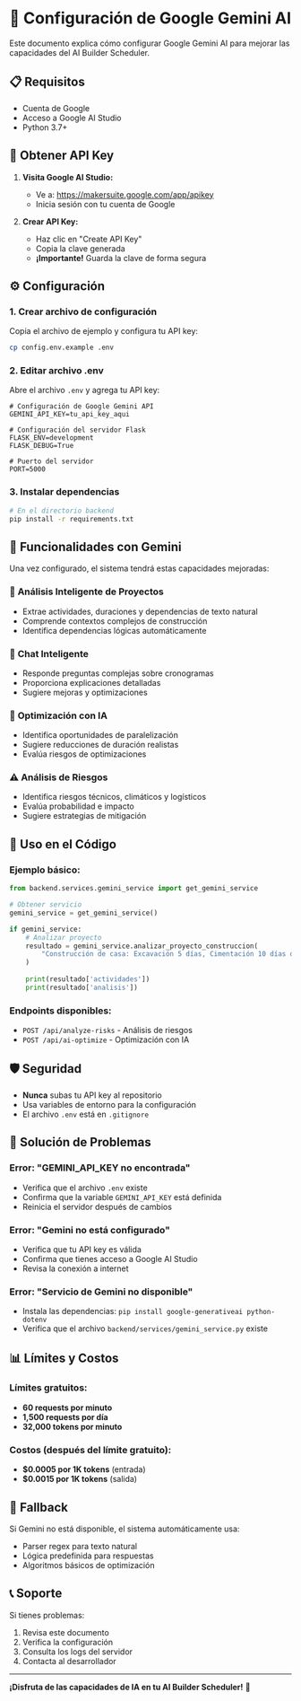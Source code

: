 # 🤖 Configuración de Google Gemini AI

Este documento explica cómo configurar Google Gemini AI para mejorar las capacidades del AI Builder Scheduler.

## 📋 Requisitos

- Cuenta de Google
- Acceso a Google AI Studio
- Python 3.7+

## 🔑 Obtener API Key

1. **Visita Google AI Studio:**
   - Ve a: https://makersuite.google.com/app/apikey
   - Inicia sesión con tu cuenta de Google

2. **Crear API Key:**
   - Haz clic en "Create API Key"
   - Copia la clave generada
   - **¡Importante!** Guarda la clave de forma segura

## ⚙️ Configuración

### 1. Crear archivo de configuración

Copia el archivo de ejemplo y configura tu API key:

```bash
cp config.env.example .env
```

### 2. Editar archivo .env

Abre el archivo `.env` y agrega tu API key:

```env
# Configuración de Google Gemini API
GEMINI_API_KEY=tu_api_key_aqui

# Configuración del servidor Flask
FLASK_ENV=development
FLASK_DEBUG=True

# Puerto del servidor
PORT=5000
```

### 3. Instalar dependencias

```bash
# En el directorio backend
pip install -r requirements.txt
```

## 🚀 Funcionalidades con Gemini

Una vez configurado, el sistema tendrá estas capacidades mejoradas:

### 📝 **Análisis Inteligente de Proyectos**
- Extrae actividades, duraciones y dependencias de texto natural
- Comprende contextos complejos de construcción
- Identifica dependencias lógicas automáticamente

### 💬 **Chat Inteligente**
- Responde preguntas complejas sobre cronogramas
- Proporciona explicaciones detalladas
- Sugiere mejoras y optimizaciones

### 🎯 **Optimización con IA**
- Identifica oportunidades de paralelización
- Sugiere reducciones de duración realistas
- Evalúa riesgos de optimizaciones

### ⚠️ **Análisis de Riesgos**
- Identifica riesgos técnicos, climáticos y logísticos
- Evalúa probabilidad e impacto
- Sugiere estrategias de mitigación

## 🔧 Uso en el Código

### Ejemplo básico:

```python
from backend.services.gemini_service import get_gemini_service

# Obtener servicio
gemini_service = get_gemini_service()

if gemini_service:
    # Analizar proyecto
    resultado = gemini_service.analizar_proyecto_construccion(
        "Construcción de casa: Excavación 5 días, Cimentación 10 días después de excavación"
    )
    
    print(resultado['actividades'])
    print(resultado['analisis'])
```

### Endpoints disponibles:

- `POST /api/analyze-risks` - Análisis de riesgos
- `POST /api/ai-optimize` - Optimización con IA

## 🛡️ Seguridad

- **Nunca** subas tu API key al repositorio
- Usa variables de entorno para la configuración
- El archivo `.env` está en `.gitignore`

## 🐛 Solución de Problemas

### Error: "GEMINI_API_KEY no encontrada"
- Verifica que el archivo `.env` existe
- Confirma que la variable `GEMINI_API_KEY` está definida
- Reinicia el servidor después de cambios

### Error: "Gemini no está configurado"
- Verifica que tu API key es válida
- Confirma que tienes acceso a Google AI Studio
- Revisa la conexión a internet

### Error: "Servicio de Gemini no disponible"
- Instala las dependencias: `pip install google-generativeai python-dotenv`
- Verifica que el archivo `backend/services/gemini_service.py` existe

## 📊 Límites y Costos

### Límites gratuitos:
- **60 requests por minuto**
- **1,500 requests por día**
- **32,000 tokens por minuto**

### Costos (después del límite gratuito):
- **$0.0005 por 1K tokens** (entrada)
- **$0.0015 por 1K tokens** (salida)

## 🔄 Fallback

Si Gemini no está disponible, el sistema automáticamente usa:
- Parser regex para texto natural
- Lógica predefinida para respuestas
- Algoritmos básicos de optimización

## 📞 Soporte

Si tienes problemas:
1. Revisa este documento
2. Verifica la configuración
3. Consulta los logs del servidor
4. Contacta al desarrollador

---

**¡Disfruta de las capacidades de IA en tu AI Builder Scheduler!** 🚀
